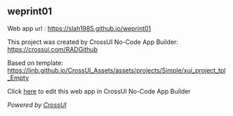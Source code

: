 ## weprint01
Web app url : https://slah1985.github.io/weprint01

This project was created by CrossUI No-Code App Builder: https://crossui.com/RADGithub

Based on template: https://linb.github.io/CrossUI_Assets/assets/projects/Simple/xui_project_tpl_Empty

Click [here](https://crossui.com/RADGithub/#!from=github&owner=slah1985&repo=weprint01) to edit this web app in CrossUI No-Code App Builder

<i>Powered by [CrossUI](https://crossui.com)</i>
